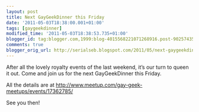 ```yaml
---
layout: post
title: Next GayGeekDinner this Friday
date: '2011-05-03T18:38:00.001+01:00'
tags: [gaygeekdinner]
modified_time: '2011-05-03T18:38:53.735+01:00'
blogger_id: tag:blogger.com,1999:blog-4015568221071268916.post-9025743513033751014
comments: true
blogger_orig_url: http://serialseb.blogspot.com/2011/05/next-gaygeekdinner-this-friday.html
---
```


After all the lovely royalty events of the last weekend, it’s our turn to queen it out. Come and join us for the next GayGeekDinner this Friday.

All the details are at <a href="http://www.meetup.com/gay-geek-meetups/events/17362785/">http://www.meetup.com/gay-geek-meetups/events/17362785/</a>

See you then!

